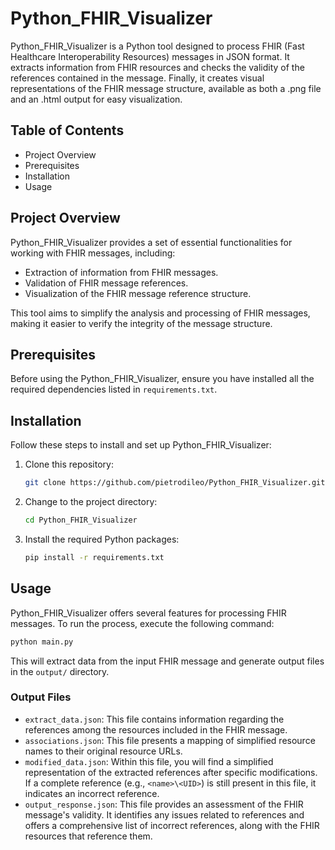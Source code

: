 # Python_FHIR_Visualizer

Python_FHIR_Visualizer is a Python tool designed to process FHIR (Fast Healthcare Interoperability Resources) messages in JSON format. It extracts information from FHIR resources and checks the validity of the references contained in the message. Finally, it creates visual representations of the FHIR message structure, available as both a .png file and an .html output for easy visualization.

## Table of Contents

* Project Overview
* Prerequisites
* Installation
* Usage

## Project Overview

Python_FHIR_Visualizer provides a set of essential functionalities for working with FHIR messages, including:

* Extraction of information from FHIR messages.
* Validation of FHIR message references.
* Visualization of the FHIR message reference structure.

This tool aims to simplify the analysis and processing of FHIR messages, making it easier to verify the integrity of the message structure.

## Prerequisites

Before using the Python_FHIR_Visualizer, ensure you have installed all the required dependencies listed in `requirements.txt`. 

## Installation

Follow these steps to install and set up Python_FHIR_Visualizer:

1. Clone this repository:

   ```bash
   git clone https://github.com/pietrodileo/Python_FHIR_Visualizer.git
   ```
2. Change to the project directory:

   ```bash
   cd Python_FHIR_Visualizer
   ```
3. Install the required Python packages:

   ```bash
   pip install -r requirements.txt
   ```

## Usage

Python_FHIR_Visualizer offers several features for processing FHIR messages. To run the process, execute the following command:

```bash
python main.py
```

This will extract data from the input FHIR message and generate output files in the `output/` directory.

### Output Files

* `extract_data.json`: This file contains information regarding the references among the resources included in the FHIR message.
* `associations.json`: This file presents a mapping of simplified resource names to their original resource URLs.
* `modified_data.json`: Within this file, you will find a simplified representation of the extracted references after specific modifications. If a complete reference (e.g., `<name>\<UID>`) is still present in this file, it indicates an incorrect reference.
* `output_response.json`: This file provides an assessment of the FHIR message's validity. It identifies any issues related to references and offers a comprehensive list of incorrect references, along with the FHIR resources that reference them.

